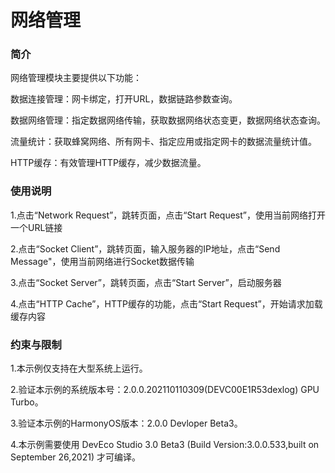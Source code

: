 # 网络管理<a name="ZH-CN_TOPIC_0000001080120280"></a>

### 简介

网络管理模块主要提供以下功能：

数据连接管理：网卡绑定，打开URL，数据链路参数查询。

数据网络管理：指定数据网络传输，获取数据网络状态变更，数据网络状态查询。

流量统计：获取蜂窝网络、所有网卡、指定应用或指定网卡的数据流量统计值。

HTTP缓存：有效管理HTTP缓存，减少数据流量。

### 使用说明

1.点击“Network Request”，跳转页面，点击“Start Request”，使用当前网络打开一个URL链接

2.点击“Socket Client”，跳转页面，输入服务器的IP地址，点击“Send Message"，使用当前网络进行Socket数据传输

3.点击“Socket Server”，跳转页面，点击“Start Server”，启动服务器

4.点击“HTTP Cache”，HTTP缓存的功能，点击“Start Request”，开始请求加载缓存内容

### 约束与限制

1.本示例仅支持在大型系统上运行。

2.验证本示例的系统版本号：2.0.0.202110110309(DEVC00E1R53dexlog) GPU Turbo。

3.验证本示例的HarmonyOS版本：2.0.0 Devloper Beta3。

4.本示例需要使用 DevEco Studio 3.0 Beta3 (Build Version:3.0.0.533,built on September 26,2021) 才可编译。

